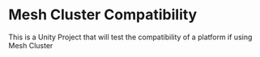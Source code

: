# Mesh Cluster Compatibility
This is a Unity Project that will test the compatibility of a platform if using Mesh Cluster
